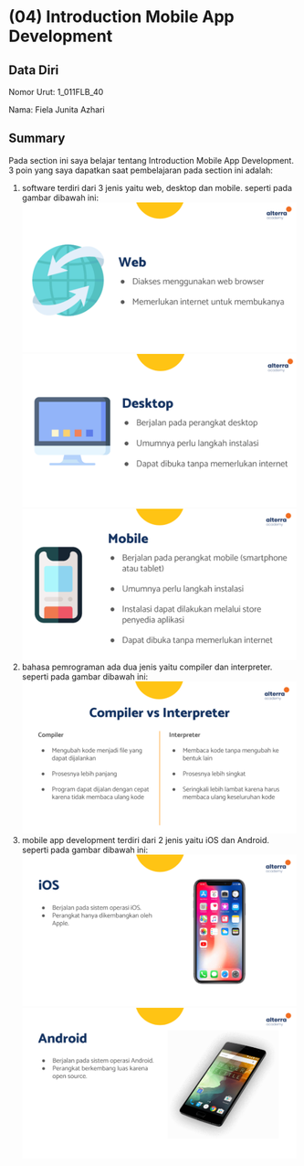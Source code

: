 # (04) Introduction Mobile App Development
## Data Diri
Nomor Urut: 1_011FLB_40

Nama: Fiela Junita Azhari

## Summary
Pada section ini saya belajar tentang Introduction Mobile App Development.
3 poin yang saya dapatkan saat pembelajaran pada section ini adalah:
1. software terdiri dari 3 jenis yaitu web, desktop dan mobile. seperti pada gambar dibawah ini:
![Test](Screenshots/web.png)
![Test](Screenshots/desktop.png)
![Test](Screenshots/mobile.png)
2. bahasa pemrograman ada dua jenis yaitu compiler dan interpreter. seperti pada gambar dibawah ini:
![Test](Screenshots/poin2.png)
3. mobile app development terdiri dari 2 jenis yaitu iOS dan Android. seperti pada gambar dibawah ini:
![Test](Screenshots/ios.png)
![Test](Screenshots/android.png)